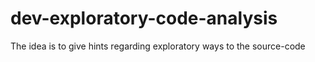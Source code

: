 # dev-exploratory-code-analysis
The idea is to give hints regarding exploratory ways to the source-code
